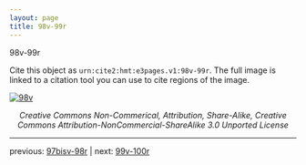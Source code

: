 ```yaml
---
layout: page
title: 98v-99r
---
```


98v-99r

Cite this object as `urn:cite2:hmt:e3pages.v1:98v-99r`. The full image is linked to a citation tool you can use to cite regions of the image.

[![98v](http://www.homermultitext.org/iipsrv?IIIF=/project/homer/pyramidal/deepzoom/hmt/e3bifolio/v1/E3_98v_99r.tif/full/800,/0/default.jpg)](http://www.homermultitext.org/ict2/?urn=urn:cite2:hmt:e3bifolio.v1:E3_98v_99r) 

<p style="text-align: center; font-style: italic;">Creative Commons Non-Commerical, Attribution, Share-Alike, Creative Commons Attribution-NonCommercial-ShareAlike 3.0 Unported License</p>

---

previous: [97bisv-98r](../97bisv-98r/) | next: [99v-100r](../99v-100r/)